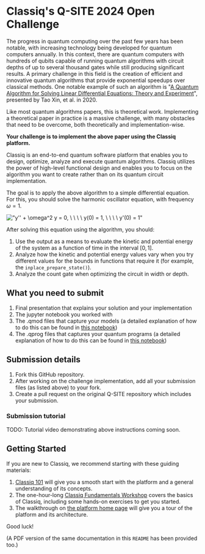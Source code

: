 # Classiq's Q-SITE 2024 Open Challenge

The progress in quantum computing over the past few years has been notable, with increasing
technology being developed for quantum computers annually. In this context, there are quantum
computers with hundreds of qubits capable of running quantum algorithms with circuit depths of
up to several thousand gates while still producing significant results. A primary challenge in this
field is the creation of efficient and innovative quantum algorithms that provide exponential
speedups over classical methods. One notable example of such an algorithm is 
"[A Quantum Algorithm for Solving Linear Differential Equations: Theory and Experiment](https://journals.aps.org/pra/abstract/10.1103/PhysRevA.101.032307)", presented by Tao Xin, et al. in 2020.

Like most quantum algorithms papers, this is theoretical work. Implementing a theoretical paper
in practice is a massive challenge, with many obstacles that need to be overcome, both
theoretically and implementation-wise.

**Your challenge is to implement the above paper using the Classiq platform.**

Classiq is an end-to-end quantum software platform that enables you to design, optimize,
analyze and execute quantum algorithms. Classiq utilizes the power of high-level functional
design and enables you to focus on the algorithm you want to create rather than on its quantum
circuit implementation.

The goal is to apply the above algorithm to a simple differential equation. For this, you should
solve the harmonic oscillator equation, with frequency $\omega = 1$.

!["y'' + \omega^2 y = 0, \ \ \ \ y(0) = 1, \ \ \ \ y'(0) = 1"](render.png)

After solving this equation using the algorithm, you should:
1. Use the output as a means to evaluate the kinetic and potential energy of the system as
a function of time in the interval $[0, 1]$.
2. Analyze how the kinetic and potential energy values vary when you try different values
for the bounds in functions that require it (for example, the `inplace_prepare_state()`).
3. Analyze the count gate when optimizing the circuit in width or depth.

## What you need to submit
1. Final presentation that explains your solution and your implementation
2. The jupyter notebook you worked with
3. The .qmod files that capture your models (a detailed explanation of how to do this can
be found in [this notebook](https://github.com/QSITE-Hacks/Q-SITE-Classiq-Open-Challenge/blob/main/sample_notebooks/classiq_challenge_iquhack24.ipynb))
4. The .qprog files that captures your quantum programs (a detailed explanation of how to
do this can be found in [this notebook](https://github.com/QSITE-Hacks/Q-SITE-Classiq-Open-Challenge/blob/main/sample_notebooks/classiq_challenge_iquhack24.ipynb))

## Submission details
1. Fork this GitHub repository.
2. After working on the challenge implementation, add all your submission files (as listed above) to your fork.
3. Create a pull request on the original Q-SITE repository which includes your submission.

### Submission tutorial

TODO: Tutorial video demonstrating above instructions coming soon.

## Getting Started
If you are new to Classiq, we recommend starting with these guiding materials:
1. [Classiq 101](https://docs.classiq.io/latest/classiq_101/) will give you a smooth start with the platform and a general understanding of its concepts.
2. The one-hour-long [Classiq Fundamentals Workshop](https://www.youtube.com/watch?v=k9Lqz6r-8A4&list=PL_wGNAk5B0pXq98BJBKsbNH2Qjp1lk8dG&index=17) covers the basics of Classiq,
including some hands-on exercises to get you started.
3. The walkthrough on [the platform home page](https://platform.classiq.io/) will give you a tour of the platform and its
architecture.

Good luck!

(A PDF version of the same documentation in this `README` has been provided too.)

